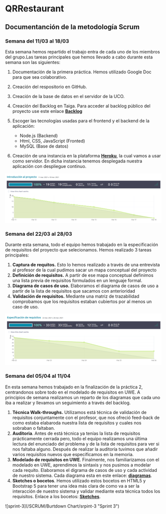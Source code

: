 # QRRestaurant

## Documentanción de la metodología Scrum 
### Semana del 11/03 al 18/03
Esta semana hemos repartido el trabajo entra de cada uno de los miembros del grupo.Las tareas principales que hemos llevado a cabo durante esta semana son las siguientes:
1. Documentación de la primera práctica. Hemos utilizado Google Doc para que sea colaborativo. 
2. Creación del respositorio en GitHub. 
3. Creación de la base de datos en el servidor de la UCO. 
4. Creación del Backlog en Taiga. Para acceder al backlog público del proyecto use este enlace **[Backlog](https://tree.taiga.io/project/cristiancosano-qr-restaurant)**
5. Escoger las tecnologías usadas para el frontend y el backend de la aplicación:
    + Node.js (Backend)
    + Html, CSS, JavaScript (Fronted)
    + MySQL (Base de datos)

6. Creación de una instancia en la plataforma **[Heroku](https://www.heroku.com/)**, la cual vamos a usar como servidor. En dicha instancia tenemos desplegada nuestra aplicación con despliegue continuo.

![sprint-1](/img/sprint-1.png "Sprint 1")


### Semana del 22/03 al 28/03
Durante esta semana, todo el equipo hemos trabajado en la especificación de requisitos del proyecto que selecionamos.  Hemos realizado 3 tareas principales: 
1. **Captura de requitos.** Esto lo hemos realizado a través de una entrevista al profesor de la cual pudimos sacar un mapa conceptual del proyecto
2. **Definición de requisitos.** A partir de ese mapa conceptual definimos una lista previa de requisitos formulados en un lenguaje formal. 
3. **Diagrama de casos de uso.** Elaboramos el diagrama de casos de uso a partir de la lista de requisitos que sacamos con anterioridad
4. **Validación de requisitos.** Mediante una matriz de trazabilidad comprobamos que los requisitos estaban cubiertos por al menos un caso de uso. 

![sprint-2](/img/sprint-2.png "Sprint 2")

### Semana del 05/04 al 11/04
En esta semana hemos trabajado en la finalización de la práctica 2, centrandonos sobre todo en el modelado de requisitos en UWE. 
A principios de semana realizamos un reparto de los diagramas que cada uno iba a realizar y llevamos un seguimiento a través del backlog. 
1. **Técnica Walk-throughs.** Utilizamos está técnica de validación de requisitos conjuntamente con el profesor, que nos ofreció feed-back de como estaba elabaroda nuestra lista de requisitos y cuales nos sobraban o faltaban. 
2. **Auditoria**. Antes de está técnica ya tenías la lista de requisitos prácticamente cerrada pero, todo el equipo realizamos una última lectura del enunciado del problema y de la lista de requisitos para ver si nos faltaba alguno. Después de realizar la auditoría tuvimos que añadir varios requisitos nuevos que especificamos en la memoria. 
3. **Modelado de requisitos en UWE**. Finalmente, nos familiarizamos con el modelado en UWE, aprendimos la sintaxis y nos pusimos a modelar cada requito. Elaboramos el digrama de casos de uso y cada actividad de nuestro sistema. Cada diagrama esta en este enlace: **[diagramas](https://github.com/cristiancosano/QRRestaurant/tree/main/img/diagramas%20de%20actividad)**.
4. **Sketches o bocetos**. Hemos utilizado estos bocetos en HTML5 y Bootstrap 5 para tener una idea más clara de como va a ser la interacción de nuestro sistema y validar mediante esta técnica todos los requisitos. Enlace a los bocetos: **[Sketches](https://cristiancosano.github.io/QRRestaurant/)**.

![sprint-3](/SCRUM/Burtdown Chart/srpint-3 "Sprint 3")

